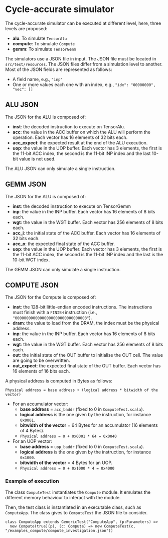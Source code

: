 # Cycle-accurate simulator

The cycle-accurate simulator can be executed at different level, here, three levels are proposed:
* **alu**: To simulate `TensorAlu`
* **compute**: To simulate `Compute`
* **gemm**: To simulate `TensorGemm`

The simulators use a JSON file in input. The JSON file must be located in `src/test/resources`. The JSON files differ from a simulation level to another.
Most of the JSON fields are represented as follows:
* A field name, e.g., `"inp"`
* One or more values each one with an index, e.g., `"idx": "00000000", "vec": []`

## ALU JSON
The JSON for the ALU is composed of:
* **inst**: the decoded instruction to execute on TensorAlu.
* **acc**: the value in the ACC buffer on which the ALU will perform the operation. Each vector has 16 elements of 32 bits each.
* **acc_expect**: the expected result at the end of the ALU execution.
* **uop**: the value in the UOP buffer. Each vector has 3 elements, the first is the 11-bit ACC index, the second is the 11-bit INP index and the last 10-bit value is not used.

The ALU JSON can only simulate a single instruction.

## GEMM JSON
The JSON for the ALU is composed of:
* **inst**: the decoded instruction to execute on TensorGemm
* **inp**: the value in the INP buffer. Each vector has 16 elements of 8 bits each.
* **wgt**: the value in the WGT buffer. Each vector has 256 elements of 8 bits each.
* **acc_i**: the initial state of the ACC buffer. Each vector has 16 elements of 32 bits each.
* **acc_o**: the expected final state of the ACC buffer.
* **uop**: the value in the UOP buffer. Each vector has 3 elements, the first is the 11-bit ACC index, the second is the 11-bit INP index and the last is the 10-bit WGT index.

The GEMM JSON can only simulate a single instruction.

## COMPUTE JSON
The JSON for the Compute is composed of:
* **inst**: the 128-bit little-endian encoded instructions. The instructions must finish with a `FINISH` instruction (i.e., `"00000000000000000000000000000003"`).
* **dram**: the value to load from the DRAM, the index must be the physical address.
* **inp**: the value in the INP buffer. Each vector has 16 elements of 8 bits each.
* **wgt**: the value in the WGT buffer. Each vector has 256 elements of 8 bits each.
* **out**: the initial state of the OUT buffer to initialise the OUT cell. The value are going to be overwritten.
* **out_expect**: the expected final state of the OUT buffer. Each vector has 16 elements of 16 bits each.


A physical address is computed in Bytes as follows:
```
Physical address = base address + (logical address * bitwidth of the vector)
```
* For an accumulator vector:
    * **base address** = `acc_baddr` (fixed to 0 in `ComputeTest.scala`).
    * **logical address** is the one given by the instruction, for instance `0x0001`.
    * **bitwidth of the vector** = 64 Bytes for an accumulator (16 elements of 4 Bytes).
    * ```Physical address = 0 + 0x0001 * 64 = 0x0040```
* For an UOP vector:
    * **base address** = `uop_baddr` (fixed to 0 in `ComputeTest.scala`).
    * **logical address** is the one given by the instruction, for instance `0x1000`.
    * **bitwidth of the vector** = 4 Bytes for an UOP.
    * ```Physical address = 0 + 0x1000 * 4 = 0x4000```

### Example of execution

The class `ComputeTest` instantiates the `Compute` module. 
It emulates the different memory behaviour to interact with the module.

Then, the test class is instantiated in an executable class, such as `ComputeApp`.
The class gives to `ComputeTest` the JSON file to consider.

```
class ComputeApp extends GenericTest("ComputeApp", (p:Parameters) =>
  new Compute(true)(p), (c: Compute) => new ComputeTest(c, "/examples_compute/compute_investigation.json"))
```

